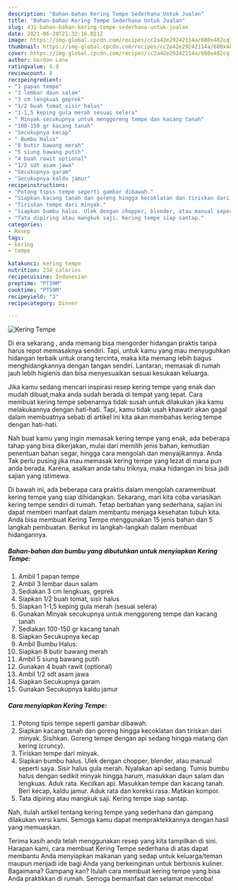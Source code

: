 ```yaml
---
description: "Bahan-bahan Kering Tempe Sederhana Untuk Jualan"
title: "Bahan-bahan Kering Tempe Sederhana Untuk Jualan"
slug: 431-bahan-bahan-kering-tempe-sederhana-untuk-jualan
date: 2021-06-20T21:32:16.021Z
image: https://img-global.cpcdn.com/recipes/cc2a42e29242114a/680x482cq70/kering-tempe-foto-resep-utama.jpg
thumbnail: https://img-global.cpcdn.com/recipes/cc2a42e29242114a/680x482cq70/kering-tempe-foto-resep-utama.jpg
cover: https://img-global.cpcdn.com/recipes/cc2a42e29242114a/680x482cq70/kering-tempe-foto-resep-utama.jpg
author: Gordon Lane
ratingvalue: 4.9
reviewcount: 8
recipeingredient:
- "1 papan tempe"
- "3 lembar daun salam"
- "3 cm lengkuas geprek"
- "1/2 buah tomat sisir halus"
- "1-1,5 keping gula merah sesuai selera"
- " Minyak secukupnya untuk menggoreng tempe dan kacang tanah"
- "100-150 gr kacang tanah"
- "Secukupnya kecap"
- " Bumbu Halus"
- "8 butir bawang merah"
- "5 siung bawang putih"
- "4 buah rawit optional"
- "1/2 sdt asam jawa"
- "Secukupnya garam"
- "Secukupnya kaldu jamur"
recipeinstructions:
- "Potong tipis tempe seperti gambar dibawah."
- "Siapkan kacang tanah dan goreng hingga kecoklatan dan tiriskan dari minyak. Sisihkan. Goreng tempe dengan api sedang hingga matang dan kering (cruncy)."
- "Tiriskan tempe dari minyak."
- "Siapkan bumbu halus. Ulek dengan chopper, blender, atau manual seperti saya. Sisir halus gula merah. Nyalakan api sedang. Tumis bumbu halus dengan sedikit minyak hingga harum, masukkan daun salam dan lengkuas. Aduk rata. Kecilkan api. Masukkan tempe dan kacang tanah. Beri kecap, kaldu jamur. Aduk rata dan koreksi rasa. Matikan kompor."
- "Tata dipiring atau mangkuk saji. Kering tempe siap santap."
categories:
- Resep
tags:
- kering
- tempe

katakunci: kering tempe 
nutrition: 234 calories
recipecuisine: Indonesian
preptime: "PT39M"
cooktime: "PT59M"
recipeyield: "3"
recipecategory: Dinner

---
```



![Kering Tempe](https://img-global.cpcdn.com/recipes/cc2a42e29242114a/680x482cq70/kering-tempe-foto-resep-utama.jpg)

Di era  sekarang , anda memang bisa mengorder hidangan praktis tanpa harus repot memasaknya sendiri. Tapi, untuk kamu yang mau menyuguhkan hidangan terbaik untuk orang tercinta, maka kita memang lebih bagus menghidangkannya dengan tangan sendiri. Lantaran, memasak di rumah jauh lebih higienis dan bisa menyesuaikan sesuai kesukaan keluarga.

Jika kamu sedang mencari inspirasi resep kering tempe yang enak dan mudah dibuat,maka anda sudah berada di tempat yang tepat. Cara membuat kering tempe  sebenarnya tidak susah untuk dilakukan jika kamu melakukannya dengan hati-hati. Tapi, kamu tidak usah khawatir akan gagal dalam membuatnya 
sebab di artikel ini kita akan membahas kering tempe dengan hati-hati.  



Nah buat kamu yang ingin memasak kering tempe yang enak, ada beberapa tahap yang bisa dikerjakan, mulai dari memilih jenis bahan, kemudian penentuan bahan segar, hingga cara mengolah dan menyajikannya. Anda Tak perlu pusing jika mau memasak kering tempe yang lezat di mana pun anda berada. Karena, asalkan anda  tahu triknya, maka hidangan ini bisa jadi sajian yang istimewa.

Di bawah ini, ada beberapa cara praktis  dalam mengolah caramembuat kering tempe yang siap dihidangkan. Sekarang, mari kita coba variasikan kering tempe sendiri di rumah. Tetap berbahan yang sederhana, sajian ini dapat memberi manfaat dalam membantu menjaga kesehatan tubuh kita. Anda bisa membuat Kering Tempe menggunakan 15 jenis bahan dan 5 langkah pembuatan. Berikut ini langkah-langkah dalam membuat hidangannya.

<!--inarticleads1-->

##### Bahan-bahan dan bumbu yang dibutuhkan untuk menyiapkan Kering Tempe:

1. Ambil 1 papan tempe
1. Ambil 3 lembar daun salam
1. Sediakan 3 cm lengkuas, geprek
1. Siapkan 1/2 buah tomat, sisir halus
1. Siapkan 1-1,5 keping gula merah (sesuai selera)
1. Gunakan  Minyak secukupnya untuk menggoreng tempe dan kacang tanah
1. Sediakan 100-150 gr kacang tanah
1. Siapkan Secukupnya kecap
1. Ambil  Bumbu Halus:
1. Siapkan 8 butir bawang merah
1. Ambil 5 siung bawang putih
1. Gunakan 4 buah rawit (optional)
1. Ambil 1/2 sdt asam jawa
1. Siapkan Secukupnya garam
1. Gunakan Secukupnya kaldu jamur




<!--inarticleads2-->

##### Cara menyiapkan Kering Tempe:

1. Potong tipis tempe seperti gambar dibawah.
1. Siapkan kacang tanah dan goreng hingga kecoklatan dan tiriskan dari minyak. Sisihkan. Goreng tempe dengan api sedang hingga matang dan kering (cruncy).
1. Tiriskan tempe dari minyak.
1. Siapkan bumbu halus. Ulek dengan chopper, blender, atau manual seperti saya. Sisir halus gula merah. Nyalakan api sedang. Tumis bumbu halus dengan sedikit minyak hingga harum, masukkan daun salam dan lengkuas. Aduk rata. Kecilkan api. Masukkan tempe dan kacang tanah. Beri kecap, kaldu jamur. Aduk rata dan koreksi rasa. Matikan kompor.
1. Tata dipiring atau mangkuk saji. Kering tempe siap santap.




Nah, itulah artikel tentang  kering tempe  yang sederhana dan gampang dilakukan versi kami. Semoga kamu dapat mempraktekkannya dengan hasil yang memuaskan. 

Terima kasih anda telah menggunakan resep yang kita tampilkan di sini. Harapan kami, cara membuat  Kering Tempe sederhana di atas dapat membantu Anda menyiapkan makanan yang sedap untuk keluarga/teman maupun menjadi ide bagi Anda yang berkeinginan untuk berbisnis kuliner. Bagaimana? Gampang kan? Itulah cara membuat kering tempe yang bisa Anda praktikkan di rumah. Semoga bermanfaat dan selamat mencoba!

